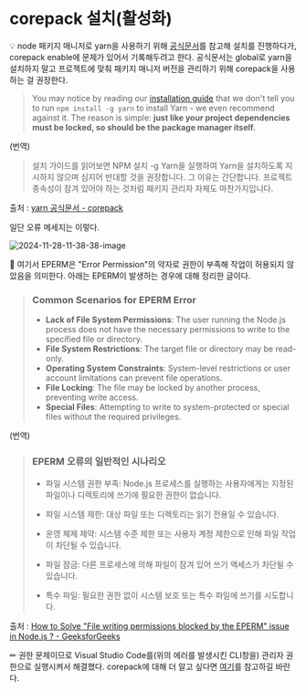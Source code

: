 # corepack 설치(활성화)

💡 node 패키지 매니저로 yarn을 사용하기 위해 [공식문서](https://yarnpkg.com/getting-started/install)를 참고해 설치를 진행하다가, corepack enable에 문제가 있어서 기록해두려고 한다. 공식문서는 global로 yarn을 설치하지 말고 프로젝트에 맞춰 패키지 매니저 버전을 관리하기 위해 corepack을 사용하는 걸 권장한다.

> You may notice by reading our [installation guide](https://yarnpkg.com/getting-started/install) that we don't tell you to run `npm install -g yarn` to install Yarn - we even recommend against it. The reason is simple: **just like your project dependencies must be locked, so should be the package manager itself.**

(번역)

> 설치 가이드를 읽어보면 NPM 설치 -g Yarn을 실행하여 Yarn을 설치하도록 지시하지 않으며 심지어 반대할 것을 권장합니다. 그 이유는 간단합니다. 프로젝트 종속성이 잠겨 있어야 하는 것처럼 패키지 관리자 자체도 마찬가지입니다.

출처 : [yarn 공식문서 - corepack](https://yarnpkg.com/corepack)

일단 오류 메세지는 이렇다.

![2024-11-28-11-38-38-image](https://github.com/user-attachments/assets/7825dbe6-6b42-457d-958b-f0adc150ac32)


📕 여기서 EPERM은 "Error Permission"의 약자로 권한이 부족해 작업이 허용되지 않았음을 의미한다. 아래는 EPERM이 발생하는 경우에 대해 정리한 글이다.

> ### Common Scenarios for EPERM Error
> 
> - ****Lack of File System Permissions****: The user running the Node.js process does not have the necessary permissions to write to the specified file or directory.
> - ****File System Restrictions****: The target file or directory may be read-only.
> - ****Operating System Constraints****: System-level restrictions or user account limitations can prevent file operations.
> - ****File Locking****: The file may be locked by another process, preventing write access.
> - ****Special Files****: Attempting to write to system-protected or special files without the required privileges.

(번역)

> ### EPERM 오류의 일반적인 시나리오
> 
> - 파일 시스템 권한 부족: Node.js 프로세스를 실행하는 사용자에게는 지정된 파일이나 디렉토리에 쓰기에 필요한 권한이 없습니다.  
> 
> - 파일 시스템 제한: 대상 파일 또는 디렉토리는 읽기 전용일 수 있습니다.  
> 
> - 운영 체제 제약: 시스템 수준 제한 또는 사용자 계정 제한으로 인해 파일 작업이 차단될 수 있습니다.  
> 
> - 파일 잠금: 다른 프로세스에 의해 파일이 잠겨 있어 쓰기 액세스가 차단될 수 있습니다.  
> 
> - 특수 파일: 필요한 권한 없이 시스템 보호 또는 특수 파일에 쓰기를 시도합니다.

출처 : [How to Solve &quot;File writing permissions blocked by the EPERM&quot; issue in Node.js ? - GeeksforGeeks](https://www.geeksforgeeks.org/how-to-solve-file-writing-permissions-blocked-by-the-eperm-issue-in-node-js/)

✏ 권한 문제이므로 Visual Studio Code를(위의 에러를 발생시킨 CLI창을) 관리자 권한으로  실행시켜서 해결했다. corepack에 대해 더 알고 싶다면 [여기](https://github.com/nodejs/corepack?tab=readme-ov-file#-corepack)를 참고하길 바란다.
